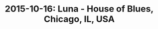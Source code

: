 ---
layout: show
title: '2015-10-16: Luna - House of Blues, Chicago, IL, USA'
name: 2015-10-16-luna-house-of-blues-chicago-il-usa
show-venue: 'House of Blues, Chicago, IL, USA'
show-setlist: 
show-date: 2015-10-16
category: 2015
show-radio: 
show-lastfm: 
show-cancelled: 
performers: [
  "Dean Wareham - guitar/vocals",
  "Sean Eden - guitar",
  "Lee Wall - drums",
  "Britta Phillips - bass"
  ]
facebook-event-url: 
show-poster-url: 
show-ticket-url: 'http://concerts.livenation.com/event/04004EA6F7EE42F4?camefrom=ramya_8e1'
show-venue-website: 'http://www.houseofblues.com/chicago/events/eventdetail/?viewNav=/event-detail&eventId=04004EA6F7EE42F4&oid=0'
show-additional: 
---